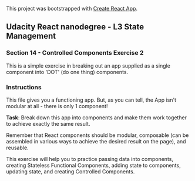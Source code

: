 This project was bootstrapped with [Create React App](https://github.com/facebookincubator/create-react-app).

## Udacity React nanodegree - L3 State Management

### Section 14 - Controlled Components Exercise 2

This is a simple exercise in breaking out an app supplied as
a single component into 'DOT' (do one thing) components.

### Instructions

This file gives you a functioning app. But, as you can tell, the App
isn't modular at all - there is only 1 component!

**Task**: Break down this app into components and make them work together to achieve
exactly the same result.

Remember that React components should be modular, composable (can be assembled in various
ways to achieve the desired result on the page), and reusable.

This exercise will help you to practice passing data into components, creating
Stateless Functional Components, adding state to components, updating state, and
creating Controlled Components.
